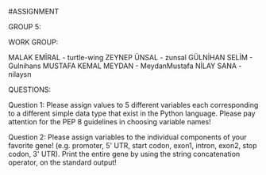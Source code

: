 
#ASSIGNMENT


GROUP 5:

WORK GROUP:
 
MALAK EMİRAL - turtle-wing
ZEYNEP ÜNSAL - zunsal
GÜLNİHAN SELİM - Gulnihans
MUSTAFA KEMAL MEYDAN - MeydanMustafa
NİLAY SANA - nilaysn

QUESTIONS: 

Question 1: Please assign values to 5 different variables each corresponding to a different simple
data type that exist in the Python language. Please pay attention for the PEP 8 guidelines in
choosing variable names!

Question 2: Please assign variables to the individual components of your favorite gene! (e.g.
promoter, 5' UTR, start codon, exon1, intron, exon2, stop codon, 3' UTR). Print the entire gene
by using the string concatenation operator, on the standard output!
